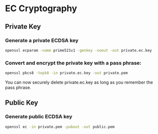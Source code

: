 # EC Cryptography
## Private Key
### Generate a private ECDSA key
```bash
openssl ecparam -name prime521v1 -genkey -noout -out private.ec.key
```
### Convert and encrypt the private key with a pass phrase:
```bash
openssl pkcs8 -topk8 -in private.ec.key -out private.pem
```
You can now securely delete private.ec.key as long as you remember the pass phrase.

## Public Key
### Generate public ECDSA key
```bash
openssl ec -in private.pem -pubout -out public.pem
```
